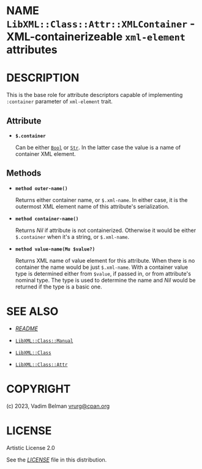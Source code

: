 NAME `LibXML::Class::Attr::XMLContainer` - XML-containerizeable `xml-element` attributes
========================================================================================

DESCRIPTION
===========

This is the base role for attribute descriptors capable of implementing `:container` parameter of `xml-element` trait.

Attribute
---------

  * **`$.container`**

    Can be either [`Bool`](https://docs.raku.org/type/Bool) or [`Str`](https://docs.raku.org/type/Str). In the latter case the value is a name of container XML element.

Methods
-------

  * **`method outer-name()`**

    Returns either container name, or `$.xml-name`. In either case, it is the outermost XML element name of this attribute's serialization.

  * **`method container-name()`**

    Returns *Nil* if attribute is not containerized. Otherwise it would be either `$.container` when it's a string, or `$.xml-name`.

  * **`method value-name(Mu $value?)`**

    Returns XML name of value element for this attribute. When there is no container the name would be just `$.xml-name`. With a container value type is determined either from `$value`, if passed in, or from attribute's nominal type. The type is used to determine the name and *Nil* would be returned if the type is a basic one.

SEE ALSO
========

  * [*README*](../../../../README.md)

  * [`LibXML::Class::Manual`](Class/Manual.md)

  * [`LibXML::Class`](../Class.md)

  * [`LibXML::Class::Attr`](../Attr.md)

COPYRIGHT
=========

(c) 2023, Vadim Belman <vrurg@cpan.org>

LICENSE
=======

Artistic License 2.0

See the [*LICENSE*](../../../../LICENSE) file in this distribution.

